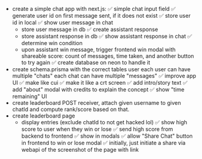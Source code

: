 * create a simple chat app with next.js:
  ✅ simple chat input field
  ✅ generate user id on first message sent, if it does not exist
  ✅ store user id in local
  ✅ show user message in chat
  * store user message in db
  ✅ create assistant response
  * store assistant response in db
  ✅ show assistant response in chat
  ✅ determine win condition
  * upon assistant win message, trigger frontend win modal with shareable score: count of messages, time taken, and another button to try again
✅ create database on neon to handle it
* create schema.prisma with the correct tables
    user
    each user can have multiple "chats"
    each chat can have multiple "messages"
✅ improve app UI
  ✅ make like cui
  ✅ make it like a crt screen
  ✅ add intro/story text
  ✅ add "about" modal with credits to explain the concept
✅ show "time remaining" UI
* create leaderboard POST receiver, attach given username to given chatId and compute rank/score based on that.
* create leaderboard page
  * display entries (exclude chatId to not get hacked lol)
✅ show high score to user when they win or lose
  ✅ send high score from backend to frontend
  ✅ show in modals
✅ allow "Share Chat" button in frontend to win or lose modal
  ✅ initially, just initiate a share via webapi of the screenshot of the page with link


